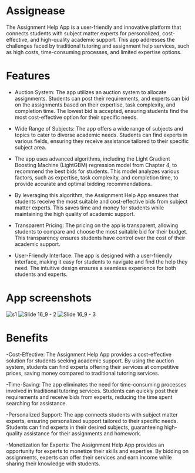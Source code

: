 # Assignease
The Assignment Help App is a user-friendly and innovative platform that connects students with subject matter experts for personalized, cost-effective, and high-quality academic support. This app addresses the challenges faced by traditional tutoring and assignment help services, such as high costs, time-consuming processes, and limited expertise options.

# Features
- Auction System: The app utilizes an auction system to allocate assignments. Students can post their requirements, and experts can bid on the assignments based on their expertise, task complexity, and completion time. The lowest bid is accepted, ensuring students find the most cost-effective option for their specific needs.

- Wide Range of Subjects: The app offers a wide range of subjects and topics to cater to diverse academic needs. Students can find experts in various fields, ensuring they receive assistance tailored to their specific subject area.
- The app uses advanced algorithms, including the Light Gradient Boosting Machine (LightGBM) regression model from Chapter 4, to recommend the best bids for students. This model analyzes various factors, such as expertise, task complexity, and completion time, to provide accurate and optimal bidding recommendations.

- By leveraging this algorithm, the Assignment Help App ensures that students receive the most suitable and cost-effective bids from subject matter experts. This saves time and money for students while maintaining the high quality of academic support.
- Transparent Pricing: The pricing on the app is transparent, allowing students to compare and choose the most suitable bid for their budget. This transparency ensures students have control over the cost of their academic support.

- User-Friendly Interface: The app is designed with a user-friendly interface, making it easy for students to navigate and find the help they need. The intuitive design ensures a seamless experience for both students and experts.

# App screenshots

![s1](https://github.com/adamsyy/assignease-frontendApp/assets/75473780/5cb4bb9a-8614-4781-b117-42291521e059)
![Slide 16_9 - 2](https://github.com/adamsyy/assignease-frontendApp/assets/75473780/844ee3af-f043-40dd-94ab-ff43ab01064f)
![Slide 16_9 - 3](https://github.com/adamsyy/assignease-frontendApp/assets/75473780/5e172a57-e5e7-44dc-af03-b518fcb326e2)

# Benefits
-Cost-Effective: The Assignment Help App provides a cost-effective solution for students seeking academic support. By using the auction system, students can find experts offering their services at competitive prices, saving money compared to traditional tutoring services.

-Time-Saving: The app eliminates the need for time-consuming processes involved in traditional tutoring services. Students can quickly post their requirements and receive bids from experts, reducing the time spent searching for assistance.

-Personalized Support: The app connects students with subject matter experts, ensuring personalized support tailored to their specific needs. Students can find experts in their desired subjects, guaranteeing high-quality assistance for their assignments and homework.

-Monetization for Experts: The Assignment Help App provides an opportunity for experts to monetize their skills and expertise. By bidding on assignments, experts can offer their services and earn income while sharing their knowledge with students.
